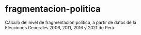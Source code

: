 # fragmentacion-politica
Cálculo del nivel de fragmentación política, a partir de datos de la Elecciones Generales 2006, 2011, 2016 y 2021 de Perú.

